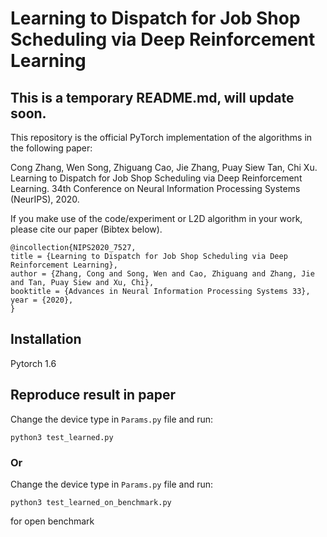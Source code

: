 # Learning to Dispatch for Job Shop Scheduling via Deep Reinforcement Learning

## This is a temporary README.md, will update soon.

This repository is the official PyTorch implementation of the algorithms in the following paper: 

Cong Zhang, Wen Song, Zhiguang Cao, Jie Zhang, Puay Siew Tan, Chi Xu. Learning to Dispatch for Job Shop Scheduling via Deep Reinforcement Learning. 34th Conference on Neural Information Processing Systems (NeurIPS), 2020.


If you make use of the code/experiment or L2D algorithm in your work, please cite our paper (Bibtex below).
```
@incollection{NIPS2020_7527,
title = {Learning to Dispatch for Job Shop Scheduling via Deep Reinforcement Learning},
author = {Zhang, Cong and Song, Wen and Cao, Zhiguang and Zhang, Jie and Tan, Puay Siew and Xu, Chi},
booktitle = {Advances in Neural Information Processing Systems 33},
year = {2020},
}
```

## Installation
Pytorch 1.6

## Reproduce result in paper
Change the device type in ```Params.py``` file and run:
```
python3 test_learned.py
```

### Or
Change the device type in ```Params.py``` file and run:
```
python3 test_learned_on_benchmark.py
```
for open benchmark
